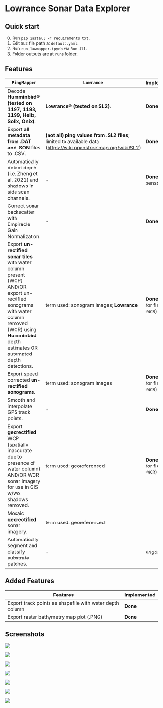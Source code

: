 # Lowrance Sonar Data Explorer

## Quick start
0. Run `pip install -r requirements.txt`.
1. Edit `SL2` file path at `default.yaml`.
2. Run `run_lowmapper.ipynb` via `Run All`.
3. Folder outputs are at `runs` folder.

## Features

| `PingMapper` | `Lowrance` | Implemented |
| - | - | - |
| Decode **Humminbird® (tested on 1197, 1198, 1199, Helix, Solix, Onix)**. | **Lowrance® (tested on SL2)**. | **Done** |
| Export **all metadata from .DAT and .SON** files to .CSV. | **(not all) ping values from .SL2 files**; limited to available data (https://wiki.openstreetmap.org/wiki/SL2) | **Done** | 
| Automatically detect depth (i.e. Zheng et al. 2021) and shadows in side scan channels. | - |**Done** (using sensor) |
| Correct sonar backscatter with Empiracle Gain Normalization. | - | **Done** |
| Export **un-rectified sonar tiles** with water column present (WCP) AND/OR export un-rectified sonograms with water column removed (WCR) using **Humminbird** depth estimates OR automated depth detections. | term used: sonogram images; **Lowrance** | **Done** (`WCP`); for fixing (`WCR`) |
| Export speed corrected **un-rectified sonograms**. | term used: sonogram images |  **Done** (WCP); for fixing (`WCR`) |
| Smooth and interpolate GPS track points. | - |  **Done** |
Export **georectified** WCP (spatially inaccurate due to presence of water column) AND/OR WCR sonar imagery for use in GIS w/wo shadows removed. | term used: georeferenced | **Done** (`WCP`); for fixing (`WCR`) |
| Mosaic **georectified** sonar imagery. | term used: georeferenced | |
| Automatically segment and classify substrate patches. | - | *ongoing* |


## Added Features
| Features | Implemented |
| - | - |
| Export track points as shapefile with water depth column | **Done** |
| Export raster bathymetry map plot (.PNG) | **Done** |

## Screenshots

![](images/csv.png)

![](images/downscan.png)

![](images/primary.png)

![](images/sidescan.png)

![](images/sidescan2.png)

![](images/pointsy.png)

![](images/bathy_map.png)
